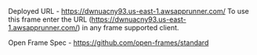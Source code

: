 Deployed URL - https://dwnuacny93.us-east-1.awsapprunner.com/
To use this frame enter the URL (https://dwnuacny93.us-east-1.awsapprunner.com/) in any frame supported client.

Open Frame Spec - https://github.com/open-frames/standard
